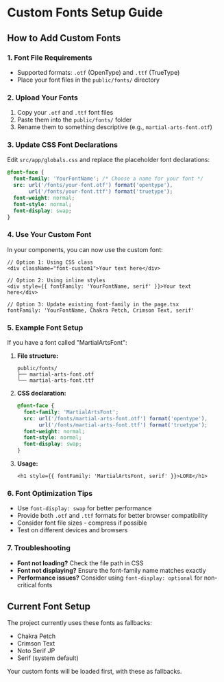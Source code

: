 # Custom Fonts Setup Guide

## How to Add Custom Fonts

### 1. Font File Requirements
- Supported formats: `.otf` (OpenType) and `.ttf` (TrueType)
- Place your font files in the `public/fonts/` directory

### 2. Upload Your Fonts
1. Copy your `.otf` and `.ttf` font files
2. Paste them into the `public/fonts/` folder
3. Rename them to something descriptive (e.g., `martial-arts-font.otf`)

### 3. Update CSS Font Declarations
Edit `src/app/globals.css` and replace the placeholder font declarations:

```css
@font-face {
  font-family: 'YourFontName'; /* Choose a name for your font */
  src: url('/fonts/your-font.otf') format('opentype'),
       url('/fonts/your-font.ttf') format('truetype');
  font-weight: normal;
  font-style: normal;
  font-display: swap;
}
```

### 4. Use Your Custom Font
In your components, you can now use the custom font:

```tsx
// Option 1: Using CSS class
<div className="font-custom1">Your text here</div>

// Option 2: Using inline styles
<div style={{ fontFamily: 'YourFontName, serif' }}>Your text here</div>

// Option 3: Update existing font-family in the page.tsx
fontFamily: 'YourFontName, Chakra Petch, Crimson Text, serif'
```

### 5. Example Font Setup
If you have a font called "MartialArtsFont":

1. **File structure:**
   ```
   public/fonts/
   ├── martial-arts-font.otf
   └── martial-arts-font.ttf
   ```

2. **CSS declaration:**
   ```css
   @font-face {
     font-family: 'MartialArtsFont';
     src: url('/fonts/martial-arts-font.otf') format('opentype'),
          url('/fonts/martial-arts-font.ttf') format('truetype');
     font-weight: normal;
     font-style: normal;
     font-display: swap;
   }
   ```

3. **Usage:**
   ```tsx
   <h1 style={{ fontFamily: 'MartialArtsFont, serif' }}>LORE</h1>
   ```

### 6. Font Optimization Tips
- Use `font-display: swap` for better performance
- Provide both `.otf` and `.ttf` formats for better browser compatibility
- Consider font file sizes - compress if possible
- Test on different devices and browsers

### 7. Troubleshooting
- **Font not loading?** Check the file path in CSS
- **Font not displaying?** Ensure the font-family name matches exactly
- **Performance issues?** Consider using `font-display: optional` for non-critical fonts

## Current Font Setup
The project currently uses these fonts as fallbacks:
- Chakra Petch
- Crimson Text
- Noto Serif JP
- Serif (system default)

Your custom fonts will be loaded first, with these as fallbacks.
